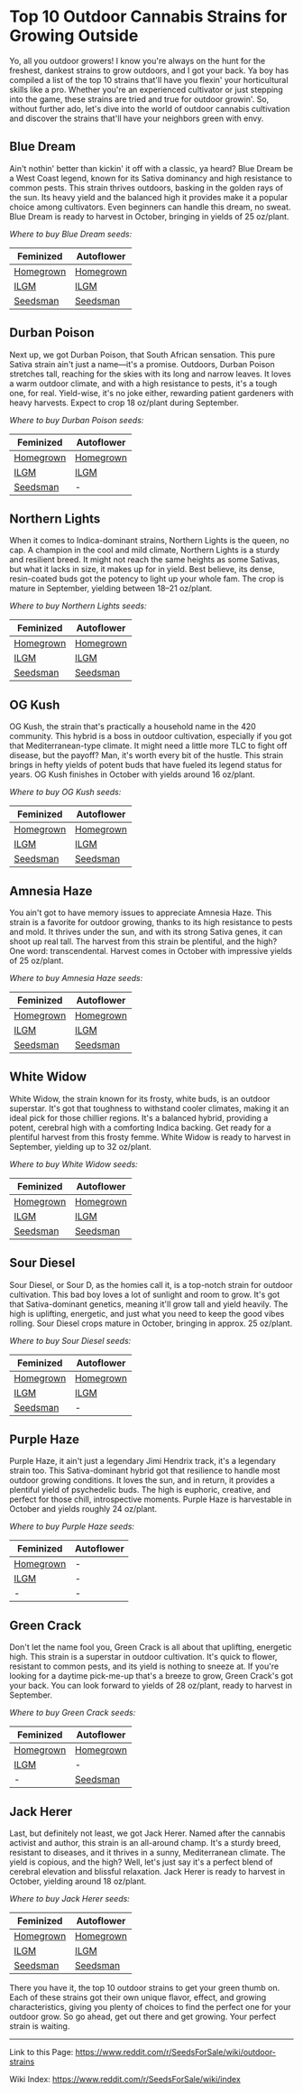 # Top 10 Outdoor Cannabis Strains for Growing Outside

Yo, all you outdoor growers! I know you're always on the hunt for the freshest, dankest strains to grow outdoors, and I got your back. Ya boy has compiled a list of the top 10 strains that'll have you flexin' your horticultural skills like a pro. Whether you're an experienced cultivator or just stepping into the game, these strains are tried and true for outdoor growin'. So, without further ado, let's dive into the world of outdoor cannabis cultivation and discover the strains that'll have your neighbors green with envy.

## Blue Dream
Ain't nothin' better than kickin' it off with a classic, ya heard? Blue Dream be a West Coast legend, known for its Sativa dominancy and high resistance to common pests. This strain thrives outdoors, basking in the golden rays of the sun. Its heavy yield and the balanced high it provides make it a popular choice among cultivators. Even beginners can handle this dream, no sweat. Blue Dream is ready to harvest in October, bringing in yields of 25 oz/plant.

*Where to buy Blue Dream seeds:*

| Feminized | Autoflower |
|-----------|------------|
| [Homegrown](https://homegrowncannabisco.com/blue-dream-feminized-marijuana-seeds?a_aid=sale) | [Homegrown](https://homegrowncannabisco.com/blue-dream-autoflower-seeds-marijuana-seeds?a_aid=sale)  |
| [ILGM](https://ilgm.com/products/blue-dream-feminized-seeds?aff=2191)      | [ILGM](https://ilgm.com/products/blue-dream-autoflower-seeds?aff=2191)       |
| [Seedsman](https://www.seedsman.com/us-en/blue-dream-auto-feminised-seeds-gog-bd-auto-fem?a_aid=56f632ea3916c)  | [Seedsman](https://www.seedsman.com/us-en/blue-dream-auto-feminised-seeds-gog-bd-auto-fem?a_aid=56f632ea3916c)   |

## Durban Poison
Next up, we got Durban Poison, that South African sensation. This pure Sativa strain ain't just a name—it's a promise. Outdoors, Durban Poison stretches tall, reaching for the skies with its long and narrow leaves. It loves a warm outdoor climate, and with a high resistance to pests, it's a tough one, for real. Yield-wise, it's no joke either, rewarding patient gardeners with heavy harvests. Expect to crop 18 oz/plant during September.

*Where to buy Durban Poison seeds:*

| Feminized | Autoflower |
|-----------|------------|
| [Homegrown](https://homegrowncannabisco.com/durban-poison-feminized-marijuana-seeds?a_aid=sale) | [Homegrown](https://homegrowncannabisco.com/durban-poison-auto-seeds-marijuana-seeds?a_aid=sale)  |
| [ILGM](https://ilgm.com/products/durban-poison-feminized-seeds?aff=2191)      | [ILGM](https://ilgm.com/products/durban-poison-autoflower-seeds?aff=2191)       |
| [Seedsman](https://www.seedsman.com/us-en/durban-poison-feminised-seeds-5?a_aid=56f632ea3916c)  |  -  |

## Northern Lights
When it comes to Indica-dominant strains, Northern Lights is the queen, no cap. A champion in the cool and mild climate, Northern Lights is a sturdy and resilient breed. It might not reach the same heights as some Sativas, but what it lacks in size, it makes up for in yield. Best believe, its dense, resin-coated buds got the potency to light up your whole fam. The crop is mature in September, yielding between 18–21 oz/plant. 

*Where to buy Northern Lights seeds:*

| Feminized | Autoflower |
|-----------|------------|
| [Homegrown](https://homegrowncannabisco.com/northern-lights-feminized-marijuana-seeds?a_aid=sale) | [Homegrown](https://homegrowncannabisco.com/northern-lights-autoflower-marijuana-seeds?a_aid=sale)  |
| [ILGM](https://ilgm.com/products/northern-lights-feminized-seeds?aff=2191)      | [ILGM](https://ilgm.com/products/northern-lights-autoflower-seeds?aff=2191)       |
| [Seedsman](https://www.seedsman.com/us-en/northern-light-feminised-seeds-royal-queen-seedsrqs-nl-fem?a_aid=56f632ea3916c)  | [Seedsman](https://www.seedsman.com/us-en/northern-lights-auto-feminised-seeds-sman-nl-auto-fem?a_aid=56f632ea3916c)   |

## OG Kush
OG Kush, the strain that's practically a household name in the 420 community. This hybrid is a boss in outdoor cultivation, especially if you got that Mediterranean-type climate. It might need a little more TLC to fight off disease, but the payoff? Man, it's worth every bit of the hustle. This strain brings in hefty yields of potent buds that have fueled its legend status for years. OG Kush finishes in October with yields around 16 oz/plant.

*Where to buy OG Kush seeds:*

| Feminized | Autoflower |
|-----------|------------|
| [Homegrown](https://homegrowncannabisco.com/og-kush-feminized-marijuana-seeds?a_aid=sale) | [Homegrown](https://homegrowncannabisco.com/og-kush-autoflower-marijuana-seeds?a_aid=sale)  |
| [ILGM](https://ilgm.com/products/og-kush-feminized-seeds?aff=2191)      | [ILGM](https://ilgm.com/products/og-kush-autoflower-seeds?aff=2191)       |
| [Seedsman](https://www.seedsman.com/us-en/o-g-kush-feminised-seeds?a_aid=56f632ea3916c)  | [Seedsman](https://www.seedsman.com/us-en/og-kush-auto-feminised-seeds-smanogkraut?a_aid=56f632ea3916c)   |

## Amnesia Haze
You ain't got to have memory issues to appreciate Amnesia Haze. This strain is a favorite for outdoor growing, thanks to its high resistance to pests and mold. It thrives under the sun, and with its strong Sativa genes, it can shoot up real tall. The harvest from this strain be plentiful, and the high? One word: transcendental. Harvest comes in October with impressive yields of 25 oz/plant.

*Where to buy Amnesia Haze seeds:*

| Feminized | Autoflower |
|-----------|------------|
| [Homegrown](https://homegrowncannabisco.com/amnesia-haze-feminized-marijuana-seeds?a_aid=sale) | [Homegrown](https://homegrowncannabisco.com/amnesia-haze-autoflower-marijuana-seeds?a_aid=sale)  |
| [ILGM](https://ilgm.com/products/amnesia-haze-feminized-seeds?aff=2191)      | [ILGM](https://ilgm.com/products/amnesia-haze-autoflower-seeds?aff=2191)       |
| [Seedsman](https://www.seedsman.com/us-en/amnesia-haze-feminised-seeds-royal-queen-seeds?a_aid=56f632ea3916c)  | [Seedsman](https://www.seedsman.com/us-en/amnesia-haze-automatic-feminised-seeds?a_aid=56f632ea3916c)   |

## White Widow
White Widow, the strain known for its frosty, white buds, is an outdoor superstar. It's got that toughness to withstand cooler climates, making it an ideal pick for those chillier regions. It's a balanced hybrid, providing a potent, cerebral high with a comforting Indica backing. Get ready for a plentiful harvest from this frosty femme. White Widow is ready to harvest in September, yielding up to 32 oz/plant.

*Where to buy White Widow seeds:*

| Feminized | Autoflower |
|-----------|------------|
| [Homegrown](https://homegrowncannabisco.com/white-widow-feminized-marijuana-seeds?a_aid=sale) | [Homegrown](https://homegrowncannabisco.com/white-widow-autoflower-marijuana-seeds?a_aid=sale)  |
| [ILGM](https://ilgm.com/products/white-widow-feminized-seeds?aff=2191)      | [ILGM](https://ilgm.com/products/white-widow-autoflower-seeds?aff=2191)       |
| [Seedsman](https://www.seedsman.com/us-en/white-widow-feminised-seeds-whitewidow?a_aid=56f632ea3916c)  | [Seedsman](https://www.seedsman.com/us-en/autowhite-widow-feminised-seeds?a_aid=56f632ea3916c)   |

## Sour Diesel
Sour Diesel, or Sour D, as the homies call it, is a top-notch strain for outdoor cultivation. This bad boy loves a lot of sunlight and room to grow. It's got that Sativa-dominant genetics, meaning it'll grow tall and yield heavily. The high is uplifting, energetic, and just what you need to keep the good vibes rolling. Sour Diesel crops mature in October, bringing in approx. 25 oz/plant.

*Where to buy Sour Diesel seeds:*

| Feminized | Autoflower |
|-----------|------------|
| [Homegrown](https://homegrowncannabisco.com/sour-diesel-feminized-marijuana-seeds?a_aid=sale) | [Homegrown](https://homegrowncannabisco.com/sour-diesel-autoflower-marijuana-seeds?a_aid=sale)  |
| [ILGM](https://ilgm.com/products/sour-diesel-feminized-seeds?aff=2191)      | [ILGM](https://ilgm.com/products/sour-diesel-autoflower-seeds?aff=2191)       |
| [Seedsman](https://www.seedsman.com/us-en/sour-diesel-feminised-seeds-royal-queen-seedsrqs-sd-fem?a_aid=56f632ea3916c) |  -  |

## Purple Haze
Purple Haze, it ain't just a legendary Jimi Hendrix track, it's a legendary strain too. This Sativa-dominant hybrid got that resilience to handle most outdoor growing conditions. It loves the sun, and in return, it provides a plentiful yield of psychedelic buds. The high is euphoric, creative, and perfect for those chill, introspective moments. Purple Haze is harvestable in October and yields roughly 24 oz/plant.

*Where to buy Purple Haze seeds:*

| Feminized | Autoflower |
|-----------|------------|
| [Homegrown](https://homegrowncannabisco.com/purple-haze-feminized-marijuana-seeds?a_aid=sale) |  -  |
| [ILGM](https://ilgm.com/products/purple-haze-feminized-seeds?aff=2191)      |  -  |
|  -  |  -  |

## Green Crack
Don't let the name fool you, Green Crack is all about that uplifting, energetic high. This strain is a superstar in outdoor cultivation. It's quick to flower, resistant to common pests, and its yield is nothing to sneeze at. If you're looking for a daytime pick-me-up that's a breeze to grow, Green Crack's got your back. You can look forward to yields of 28 oz/plant, ready to harvest in September.

*Where to buy Green Crack seeds:*

| Feminized | Autoflower |
|-----------|------------|
| [Homegrown](https://homegrowncannabisco.com/green-crack-feminized-marijuana-seeds?a_aid=sale) | [Homegrown](https://homegrowncannabisco.com/green-crack-auto-seeds-marijuana-seeds?a_aid=sale)  |
| [ILGM](https://ilgm.com/products/green-crack-feminized-seeds?aff=2191)      |  -  |
|  -  | [Seedsman](https://www.seedsman.com/us-en/green-crack-autoflowering-feminised-seeds?a_aid=56f632ea3916c)   |

## Jack Herer
Last, but definitely not least, we got Jack Herer. Named after the cannabis activist and author, this strain is an all-around champ. It's a sturdy breed, resistant to diseases, and it thrives in a sunny, Mediterranean climate. The yield is copious, and the high? Well, let's just say it's a perfect blend of cerebral elevation and blissful relaxation. Jack Herer is ready to harvest in October, yielding around 18 oz/plant.

*Where to buy Jack Herer seeds:*

| Feminized | Autoflower |
|-----------|------------|
| [Homegrown](https://homegrowncannabisco.com/jack-herer-feminized-marijuana-seeds?a_aid=sale) | [Homegrown](https://homegrowncannabisco.com/jack-herer-autoflower-marijuana-seeds?a_aid=sale)  |
| [ILGM](https://ilgm.com/products/jack-herer-feminized-seeds?aff=2191)      | [ILGM](https://ilgm.com/products/jack-herer-autoflower-seeds?aff=2191)       |
| [Seedsman](https://www.seedsman.com/us-en/jack-herer-feminised-seeds-jack-herer-fem?a_aid=56f632ea3916c)  | [Seedsman](https://www.seedsman.com/us-en/jack-herer-auto-feminised-seeds-sman-jh-auto-fem?a_aid=56f632ea3916c)   |

There you have it, the top 10 outdoor strains to get your green thumb on. Each of these strains got their own unique flavor, effect, and growing characteristics, giving you plenty of choices to find the perfect one for your outdoor grow. So go ahead, get out there and get growing. Your perfect strain is waiting.
___

Link to this Page: https://www.reddit.com/r/SeedsForSale/wiki/outdoor-strains

Wiki Index: https://www.reddit.com/r/SeedsForSale/wiki/index
